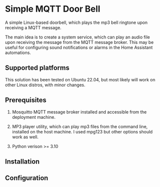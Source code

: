 # Simple MQTT Door Bell 
A simple Linux-based doorbell, which plays the mp3 bell ringtone upon receiving 
a MQTT message.

The main idea is to create a system service, which can play an audio file
upon receiving the message from the MQTT message broker. This may be useful
for configuring sound notifications or alarms in the Home Assistant 
automations.

## Supported platforms
This solution has been tested on Ubuntu 22.04, but most likely will work on 
other Linux distros, with minor changes.

## Prerequisites

1. Mosquitto MQTT message broker installed and accessible from the deployment
   machine.
   
2. MP3 player utility, which can play mp3 files from the command line, installed
   on the host machine. I used mpg123 but other options should work as well.
   
3. Python verison >= 3.10 

## Installation


## Configuration



